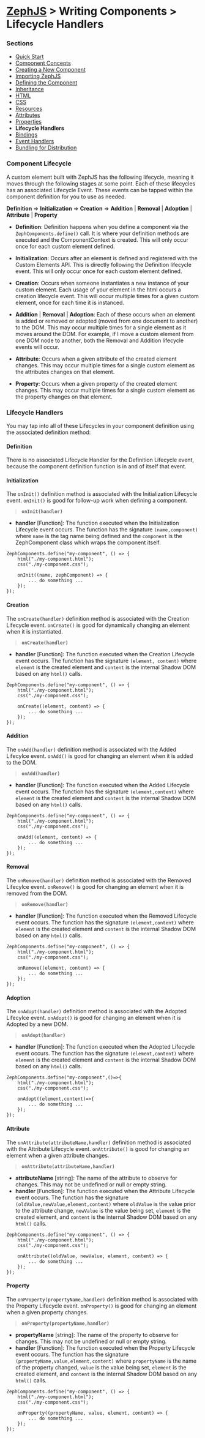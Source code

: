# [ZephJS](../README.md) > Writing Components > Lifecycle Handlers

### Sections

- [Quick Start](./ComponentQuickStart.md)
- [Component Concepts](./ComponentConcepts.md)
- [Creating a New Component](./ComponentCreation.md)
- [Importing ZephJS](./ComponentImporting.md)
- [Defining the Component](./ComponentDefinition.md)
- [Inheritance](./ComponentInheritance.md)
- [HTML](./ComponentMarkup.md)
- [CSS](./ComponentStyling.md)
- [Resources](./ComponentAssets.md)
- [Attributes](./ComponentAttributes.md)
- [Properties](./ComponentProperties.md)
- **Lifecycle Handlers**
- [Bindings](./ComponentBindings.md)
- [Event Handlers](./ComponentEvents.md)
- [Bundling for Distribution](./ComponentBundling.md)

### Component Lifecycle

A custom element built with ZephJS has the following lifecycle, meaning it moves through the following stages at some point.  Each of these lifecycles has an associated Lifecycle Event.  These events can be tapped within the component definition for you to use as needed.

**Definition** &rArr; **Initialization** &rArr; **Creation** &rArr; **Addition** | **Removal** | **Adoption** | **Attribute** | **Property**

 - **Definition**: Definition happens when you define a component via the `ZephComponents.define()` call.  It is where your definition methods are executed and the ComponentContext is created.  This will only occur once for each custom element defined.

 - **Initialization**: Occurs after an element is defined and registered with the Custom Elements API.  This is directly following the Definition lifecycle event.  This will only occur once for each custom element defined.

 - **Creation**: Occurs when someone instantiates a new instance of your custom element.  Each usage of your element in the html occurs a creation lifecycle event. This will occur multiple times for a given custom element, once for each time it is instanced.

 - **Addition** | **Removal** | **Adoption**: Each of these occurs when an element is added or removed or adopted (moved from one document to another) to the DOM.  This may occur multiple times for a single element as it moves around the DOM.  For example, if I move a custom element from one DOM node to another, both the Removal and Addition lifecycle events will occur.

 - **Attribute**: Occurs when a given attribute of the created element changes.  This may occur multiple times for a single custom element as the attributes changes on that element.

 - **Property**: Occurs when a given property of the created element changes.  This may occur multiple times for a single custom element as the property changes on that element.

### Lifecycle Handlers

You may tap into all of these Lifecycles in your component definition using the associated definition method:

#### Definition

There is no associated Lifecycle Handler for the Definition Lifecycle event, because the component definition function is in and of itself that event.

#### Initialization

The `onInit()` definition method is associated with the Initialization Lifecycle event.  `onInit()` is good for follow-up work when defining a component.

> **`onInit(handler)`**
 - **handler** [Function]: The function executed when the Initialization Lifecycle event occurs.  The function has the signature `(name,component)` where `name` is the tag name being defined and the `component` is the ZephComponent class which wraps the component itself.

```
ZephComponents.define("my-component", () => {
	html("./my-component.html");
	css("./my-component.css");

	onInit((name, zephComponent) => {
		... do something ...
	});
});
```

#### Creation

The `onCreate(handler)` definition method is associated with the Creation Lifecycle event.  `onCreate()` is good for dynamically changing an element when it is instantiated.

> **`onCreate(handler)`**
 - **handler** [Function]: The function executed when the Creation Lifecycle event occurs.  The function has the signature `(element, content)` where `element` is the created element and `content` is the internal Shadow DOM based on any `html()` calls.

```
ZephComponents.define("my-component", () => {
	html("./my-component.html");
	css("./my-component.css");

	onCreate((element, content) => {
		... do something ...
	});
});
```

#### Addition

The `onAdd(handler)` definition method is associated with the Added Lifecylce event.  `onAdd()` is good for changing an element when it is added to the DOM.

> **`onAdd(handler)`**
 - **handler** [Function]: The function executed when the Added Lifecycle event occurs.  The function has the signature `(element,content)` where `element` is the created element and `content` is the internal Shadow DOM based on any `html()` calls.

```
ZephComponents.define("my-component", () => {
	html("./my-component.html");
	css("./my-component.css");

	onAdd((element, content) => {
		... do something ...
	});
});
```

#### Removal

The `onRemove(handler)` definition method is associated with the Removed Lifecylce event.  `onRemove()` is good for changing an element when it is removed from the DOM.

> **`onRemove(handler)`**
 - **handler** [Function]: The function executed when the Removed Lifecycle event occurs.  The function has the signature `(element,content)` where `element` is the created element and `content` is the internal Shadow DOM based on any `html()` calls.

```
ZephComponents.define("my-component", () => {
	html("./my-component.html");
	css("./my-component.css");

	onRemove((element, content) => {
		... do something ...
	});
});
```

#### Adoption

The `onAdopt(handler)` definition method is associated with the Adopted Lifecylce event.  `onAdopt()` is good for changing an element when it is Adopted by a new DOM.

> **`onAdopt(handler)`**
 - **handler** [Function]: The function executed when the Adopted Lifecycle event occurs.  The function has the signature `(element,content)` where `element` is the created element and `content` is the internal Shadow DOM based on any `html()` calls.

```
ZephComponents.define("my-component",()=>{
	html("./my-component.html");
	css("./my-component.css");

	onAdopt((element,content)=>{
		... do something ...
	});
});
```

#### Attribute

The `onAttribute(attributeName,handler)` definition method is associated with the Attribute Lifecycle event.  `onAttribute()` is good for changing an element when a given attribute changes.

> **`onAttribute(attributeName,handler)`**
 - **attributeName** [string]: The name of the attribute to observe for changes.  This may not be undefined or null or empty string.
 - **handler** [Function]: The function executed when the Attribute Lifecycle event occurs.  The function has the signature `(oldValue,newValue,element,content)` where `oldValue` is the value prior to the attribute change, `newValue` is the value being set, `element` is the created element, and `content` is the internal Shadow DOM based on any `html()` calls.

```
ZephComponents.define("my-component", () => {
	html("./my-component.html");
	css("./my-component.css");

	onAttribute((oldValue, newValue, element, content) => {
		... do something ...
	});
});
```

#### Property

The `onProperty(propertyName,handler)` definition method is associated with the Property Lifecycle event.  `onProperty()` is good for changing an element when a given property changes.

> **`onProperty(propertyName,handler)`**
 - **propertyName** [string]: The name of the property to observe for changes.  This may not be undefined or null or empty string.
 - **handler** [Function]: The function executed when the Property Lifecycle event occurs.  The function has the signature `(propertyName,value,element,content)` where `propertyName` is the name of the property changed, `value` is the value being set, `element` is the created element, and `content` is the internal Shadow DOM based on any `html()` calls.

```
ZephComponents.define("my-component", () => {
	html("./my-component.html");
	css("./my-component.css");

	onProperty((propertyName, value, element, content) => {
		... do something ...
	});
});
```
